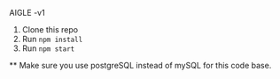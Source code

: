 AIGLE -v1

1. Clone this repo
2. Run `npm install`
3. Run `npm start`

** Make sure you use postgreSQL instead of mySQL for this code base.
